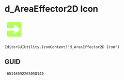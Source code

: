# d_AreaEffector2D Icon
![](/img/d_AreaEffector2D%20Icon.png)

``` CSharp
EditorGUIUtility.IconContent("d_AreaEffector2D Icon")
```
## GUID
```
-65116092203058140
```
